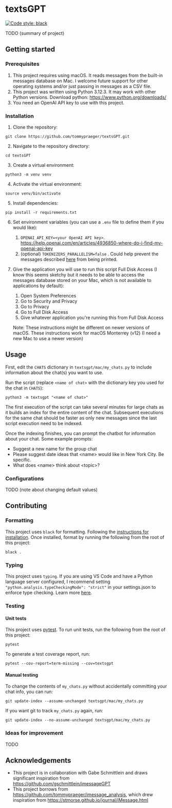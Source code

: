 # textsGPT
[![Code style: black](https://img.shields.io/badge/code%20style-black-000000.svg)](https://github.com/psf/black)

TODO (summary of project)

## Getting started

### Prerequisites
1. This project requires using macOS. It reads messages from the built-in messages database on Mac. I welcome future support for other operating systems and/or just passing in messages as a CSV file.
2. This project was written using Python 3.12.3. It may work with other Python versions. Download python: https://www.python.org/downloads/
3. You need an OpenAI API key to use with this project.

### Installation
1. Clone the repository:
```
git clone https://github.com/tommypraeger/textsGPT.git
```
2. Navigate to the repository directory:
```
cd textsGPT
```
3. Create a virtual environment:
```
python3 -m venv venv
```
4. Activate the virtual environment:
```
source venv/bin/activate
```
5. Install dependencies:
```
pip install -r requirements.txt
```
6. Set environment variables (you can use a `.env` file to define them if you would like):
    1. `OPENAI_API_KEY=<your OpenAI API key>`. https://help.openai.com/en/articles/4936850-where-do-i-find-my-openai-api-key
    2. (optional) `TOKENIZERS_PARALLELISM=false` . Could help prevent the messages described [here](https://github.com/huggingface/transformers/issues/5486) from being printed.
7. Give the application you will use to run this script Full Disk Access (I know this seems sketchy but it needs to be able to access the messages database stored on your Mac, which is not available to applications by default):
   1. Open System Preferences
   2. Go to Security and Privacy
   3. Go to Privacy
   4. Go to Full Disk Access
   5. Give whatever application you're running this from Full Disk Access

    Note: These instructions might be different on newer versions of macOS. These instructions work for macOS Monterrey (v12) (I need a new Mac to use a newer version)

## Usage
First, edit the `CHATS` dictionary in `textsgpt/mac/my_chats.py` to include information about the chat(s) you want to use.

Run the script (replace `<name of chat>` with the dictionary key you used for the chat in `CHATS`):
```
python3 -m textsgpt "<name of chat>"
```

The first execution of the script can take several minutes for large chats as it builds an index for the entire content of the chat. Subsequent executions for the same chat should be faster as only new messages since the last script execution need to be indexed.

Once the indexing finishes, you can prompt the chatbot for information about your chat. Some example prompts:
- Suggest a new name for the group chat
- Please suggest date ideas that \<name> would like in New York City. Be specific.
- What does \<name> think about \<topic>?

### Configurations
TODO (note about changing default values)

## Contributing

### Formatting

This project uses `black` for formatting. Following the [instructions for installation](https://github.com/psf/black?tab=readme-ov-file#installation-and-usage). Once installed, format by running the following from the root of this project:
```
black .
```

### Typing

This project uses `typing`. If you are using VS Code and have a Python language server configured, I recommend setting `"python.analysis.typeCheckingMode": "strict"` in your settings.json to enforce type checking. Learn more [here](https://code.visualstudio.com/docs/python/settings-reference#_python-language-server-settings).

### Testing

#### Unit tests

This project uses [pytest](https://docs.pytest.org/). To run unit tests, run the following from the root of this project:
```
pytest
```

To generate a test coverage report, run:
```
pytest --cov-report=term-missing --cov=textsgpt
```

#### Manual testing

To change the contents of `my_chats.py` without accidentally committing your chat info, you can run:
```
git update-index --assume-unchanged textsgpt/mac/my_chats.py
```
If you want git to track `my_chats.py` again, run:
```
git update-index --no-assume-unchanged textsgpt/mac/my_chats.py
```

### Ideas for improvement
TODO

## Acknowledgements
- This project is in collaboration with Gabe Schmittlein and draws significant inspiration from https://github.com/gschmittlein/imessageGPT
- This project borrows from https://github.com/tommypraeger/imessage_analysis, which drew inspiration from https://stmorse.github.io/journal/iMessage.html